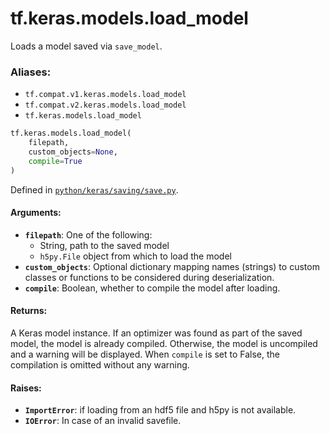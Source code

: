 <div itemscope itemtype="http://developers.google.com/ReferenceObject">
<meta itemprop="name" content="tf.keras.models.load_model" />
<meta itemprop="path" content="Stable" />
</div>

# tf.keras.models.load_model

Loads a model saved via `save_model`.

### Aliases:

* `tf.compat.v1.keras.models.load_model`
* `tf.compat.v2.keras.models.load_model`
* `tf.keras.models.load_model`

``` python
tf.keras.models.load_model(
    filepath,
    custom_objects=None,
    compile=True
)
```



Defined in [`python/keras/saving/save.py`](/code/stable/tensorflow/python/keras/saving/save.py).

<!-- Placeholder for "Used in" -->


#### Arguments:


* <b>`filepath`</b>: One of the following:
    - String, path to the saved model
    - `h5py.File` object from which to load the model
* <b>`custom_objects`</b>: Optional dictionary mapping names
    (strings) to custom classes or functions to be
    considered during deserialization.
* <b>`compile`</b>: Boolean, whether to compile the model
    after loading.


#### Returns:

A Keras model instance. If an optimizer was found
as part of the saved model, the model is already
compiled. Otherwise, the model is uncompiled and
a warning will be displayed. When `compile` is set
to False, the compilation is omitted without any
warning.



#### Raises:


* <b>`ImportError`</b>: if loading from an hdf5 file and h5py is not available.
* <b>`IOError`</b>: In case of an invalid savefile.